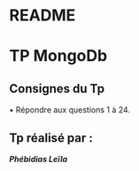 

# README

# [](https://github.com/Lilou444/TP_MongoDb)TP MongoDb 

## Consignes du Tp 

• Répondre aux questions 1 à 24. 


## Tp réalisé par : 

***Phébidias Leïla***  

